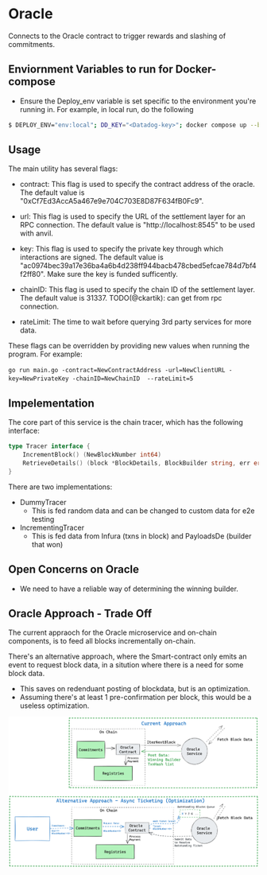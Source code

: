 # Oracle
Connects to the Oracle contract to trigger rewards and slashing of commitments.


## Enviornment Variables to run for Docker-compose
- Ensure the Deploy_env variable is set specific to the environment you're running in. For example, in local run, do the following
```bash
$ DEPLOY_ENV="env:local"; DD_KEY="<Datadog-key>"; docker compose up --build
```


## Usage

The main utility has several flags:

- contract: This flag is used to specify the contract address of the oracle. The default value is "0xCf7Ed3AccA5a467e9e704C703E8D87F634fB0Fc9".

- url: This flag is used to specify the URL of the settlement layer for an RPC connection. The default value is "http://localhost:8545" to be used with anvil.

- key: This flag is used to specify the private key through which interactions are signed. The default value is "ac0974bec39a17e36ba4a6b4d238ff944bacb478cbed5efcae784d7bf4f2ff80". Make sure the key is funded sufficently.

- chainID: This flag is used to specify the chain ID of the settlement layer. The default value is 31337. TODO(@ckartik): can get from rpc connection.

- rateLimit: The time to wait before querying 3rd party services for more data.

These flags can be overridden by providing new values when running the program. For example:

`go run main.go -contract=NewContractAddress -url=NewClientURL -key=NewPrivateKey -chainID=NewChainID  --rateLimit=5`



## Impelementation

The core part of this service is the chain tracer, which has the following interface:
```go
type Tracer interface {
	IncrementBlock() (NewBlockNumber int64)
	RetrieveDetails() (block *BlockDetails, BlockBuilder string, err error)
}
```

There are two implementations:
- DummyTracer
    - This is fed random data and can be changed to custom data for e2e testing
- IncrementingTracer
    - This is fed data from Infura (txns in block) and PayloadsDe (builder that won)

## Open Concerns on Oracle
- We need to have a reliable way of determining the winning builder.

## Oracle Approach - Trade Off
The current appraoch for the Oracle microservice and on-chain components, is to feed all blocks incrementally on-chain.

There's an alternative approach, where the Smart-contract only emits an event to request block data, in a sitution where there is a need for some block data.
- This saves on redenduant posting of blockdata, but is an optimization. 
- Assuming there's at least 1 pre-confirmation per block, this would be a useless optimization.

![Oracle Ticketing Alternative Image](./Oracle%20Ticketing%20Alternative.png)
